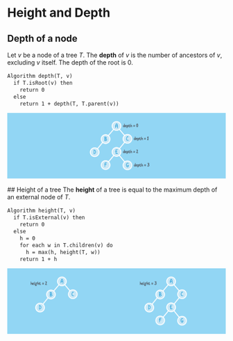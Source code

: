 # Height and Depth

## Depth of a node
Let *v* be a node of a tree *T*. The **depth** of *v* is the number of ancestors of *v*, excluding *v* itself. The depth of the root is 0.

```
Algorithm depth(T, v)
  if T.isRoot(v) then
    return 0
  else
    return 1 + depth(T, T.parent(v))
```

![Depth of a node](assets/depth-wide.png)

## Height of a tree
The **height** of a tree is equal to the maximum depth of an external node of *T*.

```
Algorithm height(T, v)
  if T.isExternal(v) then
    return 0
  else
    h = 0
    for each w in T.children(v) do
      h = max(h, height(T, w))
    return 1 + h
```

![Height of a tree](assets/height-wide.png)